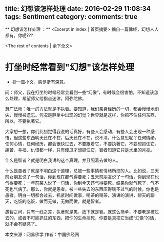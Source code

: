 title: 幻想该怎样处理
date: 2016-02-29 11:08:34
tags: Sentiment
category:
comments: true
---

** 幻想该怎样处理 ：** <Excerpt in index | 首页摘要\>
摘自一篇佛经，幻想人人都有，你呢???
<!-- more -->
<The rest of contents | 余下全文\>

# 打坐时经常看到"幻想"该怎样处理
* 抄一篇小文，感觉挺有深意。

问：师父，我在打坐的时候经常会看到一些“幻像”，有时候会很害怕，不知道该怎么处理，希望师父给指点迷津，阿弥陀佛。

慧广法师：唯一的方法就是不执着。要知道，我们亲身经历的一切，都会慢慢地消失，慢慢被遗忘。何况是静坐中出现的幻觉？世界就是这样，你抓不住任何东西，所以，不要执著它。

大家想一想，你们此刻觉得我说的话真好，有些人会感动，有些人会出现一种感悟，但这些东西明天还在不在，后天还在不在，说不清。什么意思呢？任何情绪，任何心情，任何经历，都会很快过去，不要跟着它，不要执著它，不要想抓住它。痛苦、幸福、仇恨都一样，只有傻瓜才想抓住它，智者知道它只是水里的月亮。

什么是智者？就是明白我讲的这个真理，并且照着去做的人。

什么是愚者？就是不明白这个道理，总被一些事情和情绪所控的人。比如说，三天前女朋友说了一句话，你到现在都气得要死；五天前朋友说了一句话，你到现在也气得要死；一年前某人说了一句话，你到今天还气得要死。结果你就气死了，气不死也气病了。那么，你就是愚者。被一些失去的东西压得喘不过气的时候，你也是愚者。明白一切都会过去，抓紧时间做事，喝茶的喝茶，演讲的演讲，聊天的聊天，吃饭的吃饭，做而无做，无做而做，就是智者。

愚智之间，只有一线之差，执著就是愚，放下就是智。就这么简单，不要老是被过去的，或者不可能抓住的东西，把你的生命捆死，你要是真把它当成“幻像”的话，就不会有疑惑了。

本文来源：网易佛学 作者：中国佛经网
